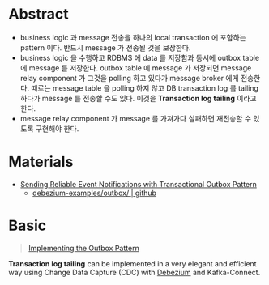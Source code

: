# Abstract

* business logic 과 message 전송을 하나의 local transaction 에 포함하는 pattern
  이다. 반드시 message 가 전송될 것을 보장한다.
* business logic 을 수행하고 RDBMS 에 data 를 저장함과 동시에 outbox table 에
  message 를 저장한다. outbox table 에 message 가 저장되면 message relay
  component 가 그것을 polling 하고 있다가 message broker 에게 전송한다. 때로는
  message table 을 polling 하지 않고 DB transaction log 를 tailing 하다가
  message 를 전송할 수도 있다. 이것을 **Transaction log tailing** 이라고 한다.
* message relay component 가 message 를 가져가다 실패하면 재전송할 수 있도록
  구현해야 한다.

# Materials

* [Sending Reliable Event Notifications with Transactional Outbox Pattern](https://medium.com/event-driven-utopia/sending-reliable-event-notifications-with-transactional-outbox-pattern-7a7c69158d1b)
  * [debezium-examples/outbox/ | github](https://github.com/debezium/debezium-examples/tree/main/outbox)

# Basic

> [Implementing the Outbox Pattern](https://dzone.com/articles/implementing-the-outbox-pattern)

**Transaction log tailing** can be implemented in a very elegant and efficient way using Change Data Capture (CDC) with [Debezium](https://debezium.io/) and Kafka-Connect.
